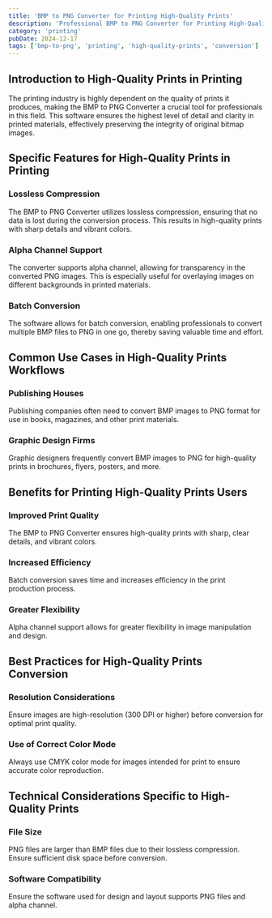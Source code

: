 ```yaml
---
title: 'BMP to PNG Converter for Printing High-Quality Prints'
description: 'Professional BMP to PNG Converter for Printing High-Quality Prints. Optimized for Printing high-quality prints workflows.'
category: 'printing'
pubDate: 2024-12-17
tags: ['bmp-to-png', 'printing', 'high-quality-prints', 'conversion']
---
```


## Introduction to High-Quality Prints in Printing

The printing industry is highly dependent on the quality of prints it produces, making the BMP to PNG Converter a crucial tool for professionals in this field. This software ensures the highest level of detail and clarity in printed materials, effectively preserving the integrity of original bitmap images.

## Specific Features for High-Quality Prints in Printing

### Lossless Compression
The BMP to PNG Converter utilizes lossless compression, ensuring that no data is lost during the conversion process. This results in high-quality prints with sharp details and vibrant colors.

### Alpha Channel Support
The converter supports alpha channel, allowing for transparency in the converted PNG images. This is especially useful for overlaying images on different backgrounds in printed materials.

### Batch Conversion
The software allows for batch conversion, enabling professionals to convert multiple BMP files to PNG in one go, thereby saving valuable time and effort.

## Common Use Cases in High-Quality Prints Workflows

### Publishing Houses
Publishing companies often need to convert BMP images to PNG format for use in books, magazines, and other print materials.

### Graphic Design Firms
Graphic designers frequently convert BMP images to PNG for high-quality prints in brochures, flyers, posters, and more.

## Benefits for Printing High-Quality Prints Users

### Improved Print Quality
The BMP to PNG Converter ensures high-quality prints with sharp, clear details, and vibrant colors.

### Increased Efficiency
Batch conversion saves time and increases efficiency in the print production process.

### Greater Flexibility
Alpha channel support allows for greater flexibility in image manipulation and design.

## Best Practices for High-Quality Prints Conversion

### Resolution Considerations
Ensure images are high-resolution (300 DPI or higher) before conversion for optimal print quality.

### Use of Correct Color Mode
Always use CMYK color mode for images intended for print to ensure accurate color reproduction.

## Technical Considerations Specific to High-Quality Prints

### File Size
PNG files are larger than BMP files due to their lossless compression. Ensure sufficient disk space before conversion.

### Software Compatibility
Ensure the software used for design and layout supports PNG files and alpha channel.